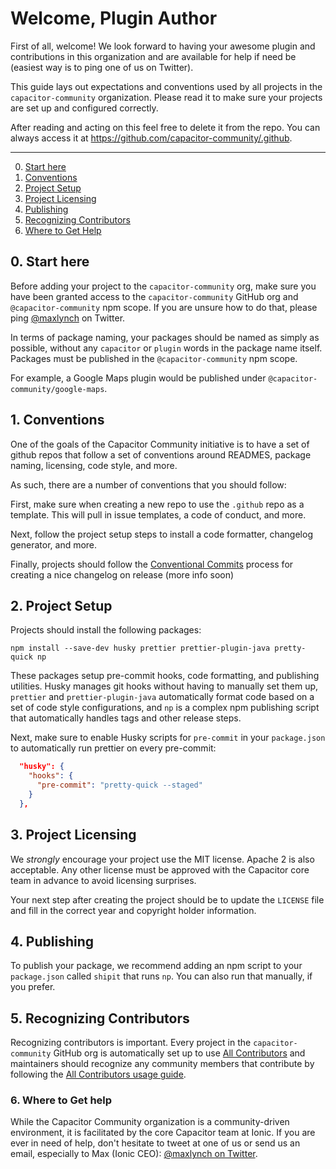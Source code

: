 # Welcome, Plugin Author


First of all, welcome! We look forward to having your awesome plugin and contributions in this organization and are available for help if need be (easiest way is to ping one of us on Twitter).

This guide lays out expectations and conventions used by all projects in the `capacitor-community` organization. Please read it to make sure your projects are set up and configured correctly.

After reading and acting on this feel free to delete it from the repo. You can always access it at https://github.com/capacitor-community/.github.

----

0. [Start here](#0-start-here)
1. [Conventions](#1-conventions)
2. [Project Setup](#2-project-setup)
3. [Project Licensing](#3-project-licensing)
4. [Publishing](#4-publishing)
5. [Recognizing Contributors](#5-recognizing-contributors)
6. [Where to Get Help](#6-where-to-get-help)

## 0. Start here

Before adding your project to the `capacitor-community` org, make sure you have been granted access to the `capacitor-community` GitHub org and `@capacitor-community` npm scope. If you are unsure how to do that, please ping [@maxlynch](https://twitter.com/maxlynch) on Twitter.

In terms of package naming, your packages should be named as simply as possible, without any `capacitor` or `plugin` words in the package name itself. Packages must be published in the `@capacitor-community` npm scope.

For example, a Google Maps plugin would be published under `@capacitor-community/google-maps`.

## 1. Conventions

One of the goals of the Capacitor Community initiative is to have a set of github repos that follow a set of conventions around READMES, package naming, licensing, code style, and more.

As such, there are a number of conventions that you should follow:

First, make sure when creating a new repo to use the `.github` repo as a template. This will pull in issue templates, a code of conduct, and more.

Next, follow the project setup steps to install a code formatter, changelog generator, and more.

Finally, projects should follow the [Conventional Commits](https://www.conventionalcommits.org/en/v1.0.0/) process for creating a nice changelog on release (more info soon)

## 2. Project Setup

Projects should install the following packages:

`npm install --save-dev husky prettier prettier-plugin-java pretty-quick np`

These packages setup pre-commit hooks, code formatting, and publishing utilities. Husky manages git hooks without having to manually set them up, `prettier` and `prettier-plugin-java` automatically format code based on a set of code style configurations, and `np` is a complex npm publishing script that automatically handles tags and other release steps.

Next, make sure to enable Husky scripts for `pre-commit` in your `package.json` to automatically run prettier on every pre-commit:

```json
  "husky": {
    "hooks": {
      "pre-commit": "pretty-quick --staged"
    }
  },
```


## 3. Project Licensing

We _strongly_ encourage your project use the MIT license. Apache 2 is also acceptable. Any other license must be approved with the Capacitor core team in advance to avoid licensing surprises.

Your next step after creating the project should be to update the `LICENSE` file and fill in the correct year and copyright holder information.

## 4. Publishing

To publish your package, we recommend adding an npm script to your `package.json` called `shipit` that runs `np`. You can also run that manually, if you prefer.

## 5. Recognizing Contributors

Recognizing contributors is important. Every project in the `capacitor-community` GitHub org is automatically set up to use [All Contributors](https://allcontributors.org/) and maintainers should recognize any community members that contribute by following the [All Contributors usage guide](https://allcontributors.org/docs/en/bot/usage).


### 6. Where to Get help

While the Capacitor Community organization is a community-driven environment, it is facilitated by the core Capacitor team at Ionic. If you are ever in need of help, don't hesitate to tweet at one of us or send us an email, especially to Max (Ionic CEO): [@maxlynch on Twitter](https://twitter.com/maxlynch).
